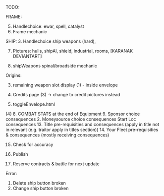 TODO:

FRAME:

5. Handlechoice: ewar, spell, catalyst
6. Frame mechanic

SHIP: 3. Handlechoice ship weapons (hard),

7. Pictures: hulls, shipAI, shield, industrial, rooms, [KARANAK DEVIANTART]

8. shipWeapons spinal/broadside mechanic

Origins:

3. remaining weapon slot display (1) - inside envelope

4. Credits page (3) -> change to credit pictures instead
5. toggleEnvelope.html

(4) 8. COMBAT STATS at the end of Equipment 9. Sponsor choice consequences 2. Moneysource choice consequences Start Loc consequences 13. Title pre-requisities and consequences (apply in title not in relevant (e.g. traitor apply in titles section)) 14. Your Fleet pre-requisities & consequences (mostly receiving consequences)

15. Check for accuracy

16. Publish

17. Reserve contracts & battle for next update

Error:

1. Delete ship button broken
2. Change ship button broken
